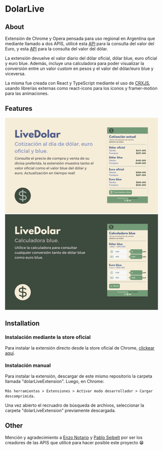 # DolarLive

## About

Extensión de Chrome y Opera pensada para uso regional en Argentina que mediante llamado a dos APIS, utilicé esta [API](https://bluelytics.com.ar/#!/api) para la consulta del valor del Euro, y esta [API](https://dolar-api-argentina.vercel.app/) para la consulta del valor del dólar.

La extensión devuelve el valor diario del dólar oficial, dólar blue, euro oficial y euro blue. Además, incluye una calculadora para poder visualizar la conversión entre un valor custom en pesos y el valor del dólar/euro blue y viceversa.

La misma fue creada con React y TypeScript mediante el uso de [CRXJS](https://github.com/crxjs/chrome-extension-tools), usando librerías externas como react-icons para los iconos y framer-motion para las animaciones.

## Features

<img src="./src/assets/PosterFront.png" border="0">
<img src="./src/assets/PosterBack.png" border="0">

## Installation

### Instalación mediante la store oficial

Para instalar la extensión directo desde la store oficial de Chrome, [clickear aquí](https://t.co/k3usF9snUz).

### Instalación manual

Para instalar la extensión, descargar de este mismo repositorio la carpeta llamada "dolarLiveExtension".
Luego, en Chrome:

`Más herramientas > Extensiones > Activar modo desarrollador > Cargar descomprimida.`

Una vez abierto el recruadro de búsqueda de archivos, seleccionar la carpeta "dolarLiveExtension" previamente descargada.

## Other

Mención y agradecimiento a [Enzo Notario](https://github.com/enzonotario) y [Pablo Seibelt](https://github.com/Bluelytics) por ser los creadores de las APIS que utilicé para hacer posible este proyecto 😁
